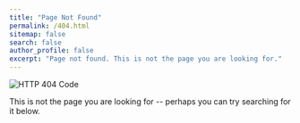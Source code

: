 ```yaml
---
title: "Page Not Found"
permalink: /404.html
sitemap: false
search: false
author_profile: false
excerpt: "Page not found. This is not the page you are looking for."
---
```


![HTTP 404 Code](https://http.cat/404)

This is not the page you are looking for -- perhaps you can try searching for it below.

<script>
  var GOOG_FIXURL_LANG = 'en';
  var GOOG_FIXURL_SITE = '{{ site.url }}'
</script>
  <script src="https://linkhelp.clients.google.com/tbproxy/lh/wm/fixurl.js">
</script>
